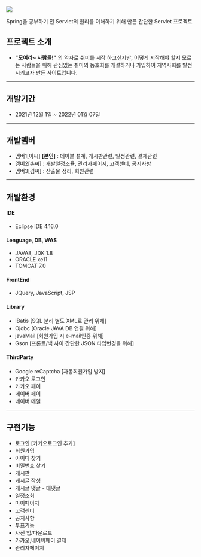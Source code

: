 <img src="https://capsule-render.vercel.app/api?type=waving&color=D3D3D3&height=230&section=header&text=Moram&fontSize=50" />

Spring을 공부하기 전 Servlet의 원리를 이해하기 위해 만든 간단한 Servlet 프로젝트

## 프로젝트 소개
- <strong>"모여라~ 사람들!"</strong> 의 약자로 취미를 시작 하고싶지만, 어떻게 시작해야 할지 모르는 사람들을 위해 
관심있는 취미의 동호회를 개설하거나 가입하여 지역사회를 발전시키고자 만든 사이트입니다.
<hr />

## 개발기간
- 2021년 12월 1일 ~ 2022년 01월 07일
<hr />

## 개발멤버
- 멤버1[이씨] <strong>[본인]</strong> : 테이블 설계, 게시판관련, 일정관련, 결제관련
- 멤버2[손씨] : 개발일정조율, 관리자페이지, 고객센터, 공지사항
- 멤버3[김씨] : 산출물 정리, 회원관련
<hr />

## 개발환경
#### IDE
- Eclipse IDE 4.16.0
#### Lenguage, DB, WAS
- JAVA8, JDK 1.8
- ORACLE xe11
- TOMCAT 7.0
#### FrontEnd
- JQuery, JavaScript, JSP
#### Library
- IBatis   [SQL 분리 별도 XML로 관리 위해]
- Ojdbc    [Oracle JAVA DB 연결 위해]
- javaMail [회원가입 시 e-mail인증 위해]
- Gson     [프론트/백 사이 간단한 JSON 타입변경을 위해]
#### ThirdParty
- Google reCaptcha [자동회원가입 방지]
- 카카오 로그인
- 카카오 페이
- 네이버 페이
- 네이버 메일
<hr />

## 구현기능
- 로그인 [카카오로그인 추가]
- 회원가입
- 아이디 찾기
- 비밀번호 찾기
- 게시판
- 게시글 작성
- 게시글 댓글 - 대댓글
- 일정조회
- 마이페이지
- 고객센터
- 공지사항
- 투표기능
- 사진 업/다운로드
- 카카오,네이버페이 결제
- 관리자페이지

<!-- <details>
  <summary>
    드랍다운 태그 구현기능에 내용 추가 시 사용하자
  </summary>
</details> -->
